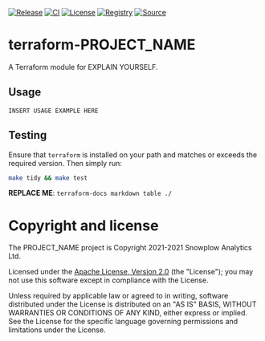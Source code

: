 [![Release][release-image]][release] [![CI][ci-image]][ci] [![License][license-image]][license] [![Registry][registry-image]][registry] [![Source][source-image]][source]

# terraform-PROJECT_NAME

A Terraform module for EXPLAIN YOURSELF.

## Usage

```hcl
INSERT USAGE EXAMPLE HERE
```

## Testing

Ensure that `terraform` is installed on your path and matches or exceeds the required version.  Then simply run:

```bash
make tidy && make test
```

__REPLACE ME__: `terraform-docs markdown table ./`

# Copyright and license

The PROJECT_NAME project is Copyright 2021-2021 Snowplow Analytics Ltd.

Licensed under the [Apache License, Version 2.0][license] (the "License");
you may not use this software except in compliance with the License.

Unless required by applicable law or agreed to in writing, software
distributed under the License is distributed on an "AS IS" BASIS,
WITHOUT WARRANTIES OR CONDITIONS OF ANY KIND, either express or implied.
See the License for the specific language governing permissions and
limitations under the License.

[release]: https://github.com/snowplow-devops/terraform-PROJECT_NAME/releases/latest
[release-image]: https://img.shields.io/github/v/release/snowplow-devops/terraform-PROJECT_NAME

[ci]: https://github.com/snowplow-devops/terraform-PROJECT_NAME/actions?query=workflow%3Aci
[ci-image]: https://github.com/snowplow-devops/terraform-PROJECT_NAME/workflows/ci/badge.svg

[license]: https://www.apache.org/licenses/LICENSE-2.0
[license-image]: https://img.shields.io/badge/license-Apache--2-blue.svg?style=flat

[registry]: https://registry.terraform.io/modules/snowplow-devops/PROJECT_NAME/PROVIDER/latest
[registry-image]: https://img.shields.io/static/v1?label=Terraform&message=Registry&color=7B42BC&logo=terraform

[source]: https://github.com/snowplow/snowplow
[source-image]: https://img.shields.io/static/v1?label=Snowplow&message=PROJECT%20NAME&color=0E9BA4&logo=GitHub
